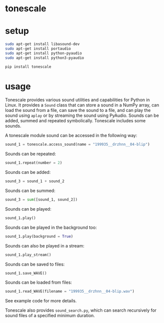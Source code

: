 # tonescale

# setup

```Bash
sudo apt-get install libasound-dev
sudo apt-get install portaudio
sudo apt-get install python-pyaudio
sudo apt-get install python3-pyaudio

pip install tonescale
```

# usage

Tonescale provides various sound utilities and capabilities for Python in Linux. It provides a `Sound` class that can store a sound in a NumPy array, can load the sound from a file, can save the sound to a file, and can play the sound using `aplay` or by streaming the sound using PyAudio. Sounds can be added, summed and repeated symbolically. Tonescale includes some sounds.

A tonescale module sound can be accessed in the following way:

```Python
sound_1 = tonescale.access_sound(name = "199935__drzhnn__04-blip")
```

Sounds can be repeated:

```Python
sound_1.repeat(number = 2)
```

Sounds can be added:

```Python
sound_3 = sound_1 + sound_2
```

Sounds can be summed:

```Python
sound_3 = sum([sound_1, sound_2])
```

Sounds can be played:

```Python
sound_1.play()
```

Sounds can be played in the background too:

```Python
sound_1.play(background = True)
```

Sounds can also be played in a stream:

```Python
sound_1.play_stream()
```

Sounds can be saved to files:

```Python
sound_1.save_WAVE()
```

Sounds can be loaded from files:

```Python
sound_1.read_WAVE(filename = "199935__drzhnn__04-blip.wav")
```

See example code for more details.

Tonescale also provides `sound_search.py`, which can search recursively for sound files of a specified minimum duration.

